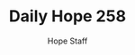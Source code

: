 ---
image: /assets/img/daily-hope-default-artwork.png
title: Daily Hope 258
number: 258
categories:
  - Daily Hope
author: Hope Staff
notes: Daily Hope 258
embed: >-
  <iframe src="https://open.spotify.com/embed/episode/1xA1AAWn1BTreoj72A0hhY?utm_source=generator" width="400px" height="102px" frameborder=“0" scrolling=“no”></iframe>
---